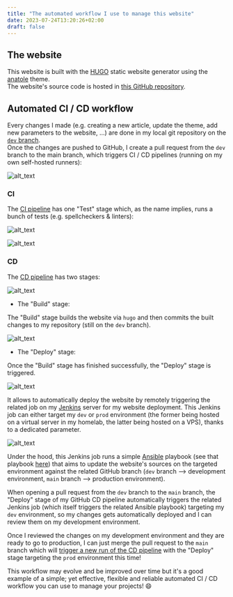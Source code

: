 ```yaml
---
title: "The automated workflow I use to manage this website"
date: 2023-07-24T13:20:26+02:00
draft: false
---
```


## The website

This website is built with the [HUGO](https://gohugo.io/) static website generator using the [anatole](https://github.com/lxndrblz/anatole) theme.  
The website's source code is hosted in [this GitHub repository](https://github.com/Antiz96/antiz.fr/).

## Automated CI / CD workflow

Every changes I made (e.g. creating a new article, update the theme, add new parameters to the website, ...) are done in my local git repository on the [`dev` branch](https://github.com/Antiz96/antiz.fr/tree/dev).  
Once the changes are pushed to GitHub, I create a pull request from the `dev` branch to the main branch, which triggers CI / CD pipelines (running on my own self-hosted runners):

![alt_text](../../images/website-workflow/CI_CD_Jobs.png "Website Workflow - CI_CD Jobs")

### CI

The [CI pipeline](https://github.com/Antiz96/antiz.fr/blob/main/.github/workflows/CI.yml) has one "Test" stage which, as the name implies, runs a bunch of tests (e.g. spellcheckers & linters):

![alt_text](../../images/website-workflow/CI_Job.png "Website Workflow - CI Job")

![alt_text](../../images/website-workflow/CI_Job_Test_Stage_Steps.png "Website Workflow - CI Job Test Stage Steps")

### CD

The [CD pipeline](https://github.com/Antiz96/antiz.fr/blob/main/.github/workflows/CD.yml) has two stages:

![alt_text](../../images/website-workflow/CD_Job.png "Website Workflow - CD Job")

- The "Build" stage:

The "Build" stage builds the website via `hugo` and then commits the built changes to my repository (still on the `dev` branch).

![alt_text](../../images/website-workflow/CD_Job_Build_Stage_Steps.png "Website Workflow - CD Job Build Stage Steps")

- The "Deploy" stage:

Once the "Build" stage has finished successfully, the "Deploy" stage is triggered.

![alt_text](../../images/website-workflow/CD_Job_Deploy_Stage_Steps.png "Website Workflow - CD Job Deploy Stage Steps")

It allows to automatically deploy the website by remotely triggering the related job on my [Jenkins](https://www.jenkins.io/) server for my website deployment. This Jenkins job can either target my `dev` or `prod` environment (the former being hosted on a virtual server in my homelab, the latter being hosted on a VPS), thanks to a dedicated parameter.

![alt_text](../../images/website-workflow/Jenkins_Job_Parameters.png "Website Workflow - Jenkins Job Parameters")

Under the hood, this Jenkins job runs a simple [Ansible](https://www.ansible.com/) playbook (see that playbook [here](https://github.com/Antiz96/Linux-Server/blob/main/Ansible-Playbooks/roles/update_antiz.fr/tasks/main.yml)) that aims to update the website's sources on the targeted environment against the related GitHub branch (`dev` branch --> development environment, `main` branch --> production environment).

When opening a pull request from the `dev` branch to the `main` branch, the "Deploy" stage of my GitHub CD pipeline automatically triggers the related Jenkins job (which itself triggers the related Ansible playbook) targeting my `dev` environment, so my changes gets automatically deployed and I can review them on my development environment.

Once I reviewed the changes on my development environment and they are ready to go to production, I can just merge the pull request to the `main` branch which will [trigger a new run of the CD pipeline](https://github.com/Antiz96/antiz.fr/blob/main/.github/workflows/CD.yml#L4-L6) with the "Deploy" stage targeting the `prod` environment this time!

This workflow may evolve and be improved over time but it's a good example of a simple; yet effective, flexible and reliable automated CI / CD workflow you can use to manage your projects! :smile:

